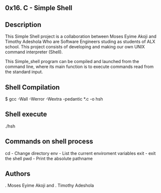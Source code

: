 ## 0x16. C - Simple Shell

## Description

This Simple Shell project is a collaboration between Moses Eyime Akoji and Timothy Adeshola Who are Software Engineers studing as students of ALX school. This project consists of developing and making our own UNIX command interpreter (Shell).

This Simple_shell program can be compiled and launched from the command line, where its main function is to execute commands read from the standard input.

## Shell Compilation

$ gcc -Wall -Werror -Wextra -pedantic *.c -o hsh

## Shell execute

./hsh

## Commands on shell process

cd - Change directory
env - List the current enviroment variables
exit - exit the shell
pwd - Print the absolute pathname

## Authors

. Moses Eyime Akoji and 
. Timothy Adeshola
